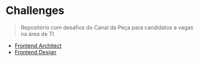 # Challenges
> Repositório com desafios do Canal da Peça para candidatos a vagas na área de TI

*  [Frontend Architect](./frontend-architect)
*  [Frontend Design](./frontend-design)
